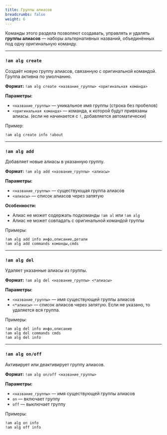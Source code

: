 ```yaml
---
title: Группы алиасов
breadcrumbs: false
weight: 6
---
```


Команды этого раздела позволяют создавать, управлять и удалять **группы алиасов** — наборы альтернативных названий, объединённых под одну оригинальную команду.

---

### `!am alg create`
Создаёт новую группу алиасов, связанную с оригинальной командой.  
Группа активна по умолчанию.

**Формат:**
`!am alg create <название_группы> <оригинальная команда>`

**Параметры:**
- `<название_группы>` — уникальное имя группы (строка без пробелов)
- `<оригинальная команда>` — команда, к которой будут привязаны алиасы. (если не начинается с `!`, добавляется автоматически)

Пример:
```text
!am alg create info !about
```

---

### `!am alg add`
Добавляет новые алиасы в указанную группу.

**Формат:**
`!am alg add <название_группы> <алиасы>`

**Параметры:**
- `<название_группы>` — существующая группа алиасов
- `<алиасы>` — список алиасов через запятую

**Особенности:**
- Алиас не может содержать подкоманды `!am al` или `!am alg`
- Алиас не может совпадать с оригинальной командой группы

Примеры:
```text
!am alg add info инфо,описание,детали
!am alg add commands команды,cmds
```

---

### `!am alg del`
Удаляет указанные алиасы из группы.

**Формат:**
`!am alg del <название_группы> <*алиасы>`

**Параметры:**
- `<название_группы>` — имя существующей группы алиасов
- `<*алиасы>` — список алиасов через запятую. Если не указано, то удаляется вся группа.

Примеры:
```text
!am alg del info инфо,описание
!am alg del commands cmds
!am alg del info
```

---

### `!am alg on/off`
Активирует или деактивирует группу алиасов.

**Формат:**
`!am alg on/off <название_группы>`

**Параметры:**
- `<название_группы>` — имя существующей группы алиасов
- `on` — включает группу
- `off` — выключает группу

Примеры:
```text
!am alg on info
!am alg off info
```